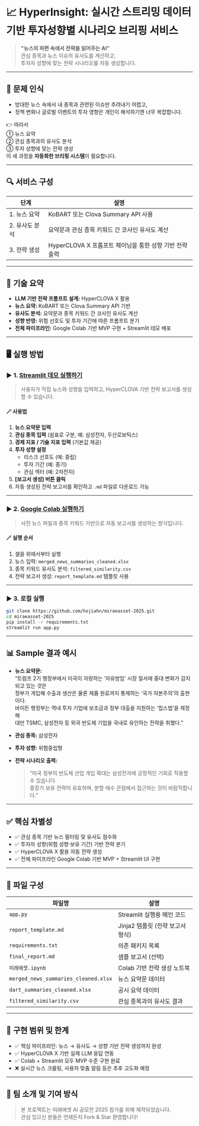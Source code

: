 # 📈 HyperInsight: 실시간 스트리밍 데이터 기반 투자성향별 시나리오 브리핑 서비스

> **"뉴스의 파편 속에서 전략을 읽어주는 AI"**  
> 관심 종목과 뉴스 이슈의 유사도를 계산하고,  
> 투자자 성향에 맞는 전략 시나리오를 자동 생성합니다.

---

## 🚨 문제 인식

- 방대한 뉴스 속에서 내 종목과 관련된 이슈만 추려내기 어렵고,  
- 정책 변화나 글로벌 이벤트의 투자 영향은 개인이 해석하기엔 너무 복잡합니다.

👉 따라서  
① 뉴스 요약  
② 관심 종목과의 유사도 분석  
③ 투자 성향에 맞는 전략 생성  
이 세 과정을 **자동화한 브리핑 시스템**이 필요합니다.

---

## 🔍 서비스 구성

| 단계 | 설명 |
|------|------|
| 1. 뉴스 요약 | KoBART 또는 Clova Summary API 사용 |
| 2. 유사도 분석 | 요약문과 관심 종목 키워드 간 코사인 유사도 계산 |
| 3. 전략 생성 | HyperCLOVA X 프롬프트 체이닝을 통한 성향 기반 전략 출력 |

---

## 🧠 기술 요약

- **LLM 기반 전략 프롬프트 설계:** HyperCLOVA X 활용  
- **뉴스 요약:** KoBART 또는 Clova Summary API 기반  
- **유사도 분석:** 요약문과 종목 키워드 간 코사인 유사도 계산  
- **성향 반영:** 위험 선호도 및 투자 기간에 따른 프롬프트 분기  
- **전체 파이프라인:** Google Colab 기반 MVP 구현 + Streamlit 데모 배포

---

## 🖥️ 실행 방법

### ▶️ 1. [Streamlit 데모 실행하기](https://miraeasset-2025-mgffvwkge3srevnq3peswg.streamlit.app)

> 사용자가 직접 뉴스와 성향을 입력하고, HyperCLOVA 기반 전략 보고서를 생성할 수 있습니다.

#### 🪄 사용법
1. **뉴스 요약문 입력**
2. **관심 종목 입력** (쉼표로 구분, 예: 삼성전자, 두산로보틱스)
3. **경제 지표 / 기술 지표 입력** (기본값 제공)
4. **투자 성향 설정**
   - 리스크 선호도 (예: 중립)
   - 투자 기간 (예: 중기)
   - 관심 섹터 (예: 2차전지)
5. **[보고서 생성] 버튼 클릭**
6. 자동 생성된 전략 보고서를 확인하고 `.md` 파일로 다운로드 가능

---

### ▶️ 2. [Google Colab 실행하기](https://colab.research.google.com/github/hojiahn/miraeasset-2025/blob/main/%EB%AF%B8%EB%9E%98%EC%97%90%EC%85%8B.ipynb#scrollTo=oZbBAeBR_gZw)

> 사전 뉴스 파일과 종목 키워드 기반으로 자동 보고서를 생성하는 방식입니다.

#### 🪄 실행 순서
1. 셀을 위에서부터 실행
2. 뉴스 입력: `merged_news_summaries_cleaned.xlsx`
3. 종목 키워드 유사도 분석: `filtered_similarity.csv`
4. 전략 보고서 생성: `report_template.md` 템플릿 사용

---

### ▶️ 3. 로컬 실행

```bash
git clone https://github.com/hojiahn/miraeasset-2025.git
cd miraeasset-2025
pip install -r requirements.txt
streamlit run app.py
```

---

## 📊 Sample 결과 예시

- **뉴스 요약문:**  
  “트럼프 2기 행정부에서 미국이 자랑하는 ‘자유방임’ 시장 질서에 중대 변화가 감지되고 있는 것은  
  정부가 개입해 수출과 생산은 물론 제품 원료까지 통제하는 ‘국가 자본주의’의 출현이다.  
  바이든 행정부는 역내 투자 기업에 보조금과 정부 대출을 지원하는 ‘칩스법’을 제정해  
  대만 TSMC, 삼성전자 등 외국 반도체 기업을 국내로 유인하는 전략을 취했다.”

- **관심 종목:** 삼성전자  
- **투자 성향:** 위험중립형  

- **전략 시나리오 출력:**  
  > “미국 정부의 반도체 산업 개입 확대는 삼성전자에 긍정적인 기회로 작용할 수 있습니다.  
  > 중장기 보유 전략이 유효하며, 분할 매수 관점에서 접근하는 것이 바람직합니다.”

---

## ✅ 핵심 차별성

- ✅ 관심 종목 기반 뉴스 필터링 및 유사도 점수화
- ✅ 투자자 성향(위험 성향·보유 기간) 기반 전략 분기
- ✅ HyperCLOVA X 활용 자동 전략 생성
- ✅ 전체 파이프라인 Google Colab 기반 MVP + Streamlit UI 구현

---

## 📁 파일 구성

| 파일명 | 설명 |
|--------|------|
| `app.py` | Streamlit 실행용 메인 코드 |
| `report_template.md` | Jinja2 템플릿 (전략 보고서 형식) |
| `requirements.txt` | 의존 패키지 목록 |
| `final_report.md` | 샘플 보고서 (선택) |
| `미래에셋.ipynb` | Colab 기반 전략 생성 노트북 |
| `merged_news_summaries_cleaned.xlsx` | 뉴스 요약문 데이터 |
| `dart_summaries_cleaned.xlsx` | 공시 요약 데이터 |
| `filtered_similarity.csv` | 관심 종목과의 유사도 결과 |

---

## 🏁 구현 범위 및 한계

- ✅ 핵심 파이프라인: 뉴스 → 유사도 → 성향 기반 전략 생성까지 완성
- ✅ HyperCLOVA X 기반 실제 LLM 응답 연동
- ✅ Colab + Streamlit 모두 MVP 수준 구현 완료
- ❌ 실시간 뉴스 크롤링, 사용자 맞춤 알림 등은 추후 고도화 예정

---

## 🙌 팀 소개 및 기여 방식

> 본 프로젝트는 미래에셋 AI 공모전 2025 참가를 위해 제작되었습니다.  
> 관심 있으신 분들은 언제든지 Fork & Star 환영합니다!

